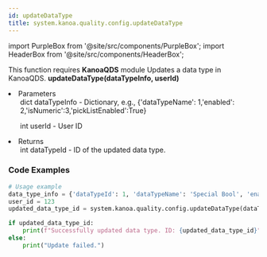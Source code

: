 ```yaml
---
id: updateDataType
title: system.kanoa.quality.config.updateDataType
---
```


import PurpleBox from '@site/src/components/PurpleBox';
import HeaderBox from '@site/src/components/HeaderBox';

<PurpleBox>This function requires <b>KanoaQDS</b> module</PurpleBox>
<HeaderBox header="Description">Updates a data type in KanoaQDS.</HeaderBox>
<HeaderBox header="Syntax">
    <b>updateDataType(dataTypeInfo, userId)</b>
    <li> Parameters <br />
        <ul>dict dataTypeInfo - Dictionary, e.g., &#123;'dataTypeName': 1,'enabled': 2,'isNumeric':3,'pickListEnabled':True}</ul>
        <ul>int userId - User ID</ul>
    </li>
    <li> Returns <br />
        <ul>int dataTypeId - ID of the updated data type.</ul>
    </li>
</HeaderBox>

### Code Examples
```python
# Usage example
data_type_info = {'dataTypeId': 1, 'dataTypeName': 'Special Bool', 'enabled': True,'isNumeric': True,'pickListEnabled':True}
user_id = 123
updated_data_type_id = system.kanoa.quality.config.updateDataType(dataTypeInfo=data_type_info, userId=user_id)

if updated_data_type_id:
    print(f"Successfully updated data type. ID: {updated_data_type_id}")
else:
    print("Update failed.")
